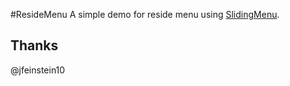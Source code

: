 #ResideMenu
A simple demo for reside menu using [SlidingMenu](https://github.com/jfeinstein10/SlidingMenu).

Thanks
---------
@jfeinstein10
